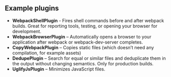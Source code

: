 ##  Example plugins

* **WebpackShellPlugin** - Fires shell commands before and after webpack builds. Great for reporting tools, testing, or opening your browser for development.
* **WebpackBrowserPlugin** – Automatically opens a browser to your application after webpack or webpack-dev-server completes.
* **CopyWebpackPlugin** – Copies static files (which doesn’t need any compilation, for example assets)
* **DedupePlugin** – Search for equal or similar files and deduplicate them in the output without changing semantics. Only for production builds.
* **UglifyJsPlugin** – Minimizes JavaScript files.
